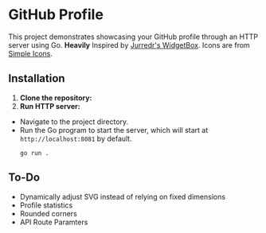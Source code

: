 # GitHub Profile

This project demonstrates showcasing your GitHub profile through an HTTP server using Go.
**Heavily** Inspired by [Jurredr's WidgetBox](https://github.com/Jurredr/github-widgetbox). Icons are from [Simple Icons](https://simpleicons.org/).

## Installation

1. **Clone the repository:**
2. **Run HTTP server:**
- Navigate to the project directory.
- Run the Go program to start the server, which will start at `http://localhost:8081` by default. 
  ```
  go run .
  ```

## To-Do
- Dynamically adjust SVG instead of relying on fixed dimensions
- Profile statistics
- Rounded corners
- API Route Paramters
